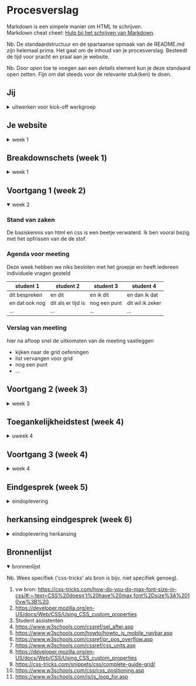 # Procesverslag
Markdown is een simpele manier om HTML te schrijven.  
Markdown cheat cheet: [Hulp bij het schrijven van Markdown](https://github.com/adam-p/markdown-here/wiki/Markdown-Cheatsheet).

Nb. De standaardstructuur en de spartaanse opmaak van de README.md zijn helemaal prima. Het gaat om de inhoud van je procesverslag. Besteedt de tijd voor pracht en praal aan je website.

Nb. Door *open* toe te voegen aan een *details* element kun je deze standaard open zetten. Fijn om dat steeds voor de relevante stuk(ken) te doen.





## Jij

<details>
<summary>uitwerken voor kick-off werkgroep</summary>

### Auteur:
Kyra Rodenburg (vervangen door jouw naam)

#### Je startniveau:
Rood (kies uit zwart, rood óf blauw)

#### Je focus:
Vooral responsive (kies uit responsive óf surface plane)
 
</details>





## Je website

<details>
<summary>week 1</summary>

### Je opdracht:
https://www.foam.org

#### Screenshot(s) van de eerste pagina (small screen): 
Home pagina
<img src="images/home.PNG" width="375px" alt="dit is de homepagina scherm">

#### Screenshot(s) van de tweede pagina (small screen):
Programma pagina
<img src="images/tweedeschermscreenshot.png" width="375px" alt="dit is de detailpagina van de tentoonstelling">
 
</details>



## Breakdownschets (week 1)

<details>
<summary>week 1</summary>

### de hele pagina: 
<img src="images/homefedscreenshot.png" width="375px" alt="breakdown van de hele pagina">

### dynamisch deel (bijv menu): 
<img src="images/breakdownschetsmenu.png" width="375px" alt="breakdown van een dynamisch deel">


</details>





## Voortgang 1 (week 2)

<details open>
<summary>week 2</summary>

### Stand van zaken
De basiskennis van html en css is een beetje verwaterd. Ik ben vooral bezig met het opfrissen van de de stof.


### Agenda voor meeting
Deze week hebben we niks besloten met het groepje en heeft iedereen individuele vragen gesteld

| student 1      | student 2          | student 3    | student 4        |
| ---            | ---                | ---          | ---              |
| dit bespreken  | en dit             | en ik dit    | en dan ik dat    |
| en dat ook nog | dit als er tijd is | nog een punt | dit wil ik zeker |
| ...            | ...                | ...          | ...              |


### Verslag van meeting
hier na afloop snel de uitkomsten van de meeting vastleggen

- kijken naar de grid oefeningen
- list vervangen voor grid
- nog een punt
- ...

</details>



## Voortgang 2 (week 3)

<details>
<summary>week 3</summary>

### Stand van zaken
Problemen waar ik tegen aan loop:
- Sommige elementen reageren niet op de pseudocode in css. De P verdwijnt in mijn website of neemt de css van andere P's over. (zie afbeelding)
<img src="images/nietzichtbaar.png" width="375px" alt="p">
<img src="images/pcss.png" width="375px" alt="p">

- Ik wil een custom cursor maken maar hij laat de img van de cursor niet zien



### Agenda voor meeting
samen met je groepje opstellen

|Kyra               | student 2          | student 3    | student 4        |
| ---               | ---                | ---          | ---              |
| Kleur verandering | en dit             | en ik dit    | en dan ik dat    |
| Custom Cursor     | dit als er tijd is | nog een punt | dit wil ik zeker |
| a:hover           | ...                | ...          | ...              |


### Verslag van meeting
hier na afloop snel de uitkomsten van de meeting vastleggen

- P probleem oplossen
- toegankelijkheidstest 


</details>



## Toegankelijkheidstest (week 4) 

<details>
<summary>uweek 4</summary>

### Bevindingen
- de tab functie werkt
- alles reageert 
- je ziet wanneer iets gefocust is
- de styling kan beter

#### Titel eerste bevinding
Styling nav mooier maken

Tijdens de tab test kwam ik erachter dat de focus bij de nav een verkeerde styling heeft. Ik heb de li gestyled en dit moet worden verander naar a.  Voor de rest is mijn site toegankelijk en ziet de styling van de tab er duidelijk uit.

</details>


## Voortgang 3 (week 4)

<details>
<summary>week 4</summary>

### Stand van zaken
- het hamburgermenu maken ging goed af
- de a moet nog vervangen worden met de button, deze vond ik lastig te stijlen
- ik moet kijken naar de vw, zodat de site goed responsive is


### Agenda voor meeting
we hebben niks besproken deze week maar ik heb wel mijn eigen punten genoteerd

| student 1      | student 2          | student 3    | student 4        |
| ---            | ---                | ---          | ---              |
| vw bespreken   | en dit             | en ik dit    | en dan ik dat    |
| feedback html  | dit als er tijd is | nog een punt | dit wil ik zeker |
| ...            | ...                | ...          | ...              |


### Verslag van meeting
hier na afloop snel de uitkomsten van de meeting vastleggen

-  de sections vervangen met div
-  list vervangen door grid 
-  de a vervangen voor een button


</details>


## Eindgesprek (week 5)

<details>
<summary>eindoplevering</summary>

### Stand van zaken

dit ging goed:
het stijlen ging me goed af en ik vond het erg leuk om te doen. De site was nogal een uitdaging omdat het een hele interactieve site was wat niet altijd het zelfde was. 
Ik heb veel geleerd maar bepaalde onderdelen maken duurde langer dan gewenst. Door deze reden ga ik voor een herkansing omdat ik niet genoeg tijd had om mijn site af te maken. 

### Screenshot(s)
</details>

## herkansing eindgesprek (week 6)

<details>
<summary>eindoplevering herkansing</summary>

 Deze site heb ik gekozen omdat ik het een mooi design vond hebben, alleen het was wel een uitdaging omdat er zoveel interactieve onderdelen erin zaten. Ik heb niet alle interactieve delen kunnen meenemen (zoals de body die van kleur veranderd wanneer je scrollt). Ik merkt dat ik tijdens deze opdracht voornamelijk was gefocust op alle extra dingen in plaats van de basis. De volgende keer zal ik eerst met de basis beginnen en dan pas met de extra dingen (zoals interactie). Zodat ik niet zoals nu weer in tijdnood kom. Voor de herkansing heb ik de meest belangrijke dingen aangepast, zoals responsive design, juiste tab styling en de tweede content. Tijdens deze opdracht heb veel geleerd over responsive design, iets waar ik eerder geen kennis over had maar wel graag wilde leren.

### Screenshot(s)

<img src="images/homefed.png" width="375px" alt="p">

</details>



## Bronnenlijst

<details open>
<summary>bronnenlijst</summary>

Nb. Wees specifiek ('css-tricks' als bron is bijv. niet specifiek genoeg).

1. vw bron: https://css-tricks.com/how-do-you-do-max-font-size-in-css/#:~:text=CSS%20doesn't%20have%20max,font%2Dsize%3A%2010vw%3B%20.
2. https://developer.mozilla.org/en-US/docs/Web/CSS/Using_CSS_custom_properties
3. Student assistenten 
4. https://www.w3schools.com/cssref/sel_after.asp
5. https://www.w3schools.com/howto/howto_js_mobile_navbar.asp
6. https://www.w3schools.com/cssref/pr_pos_overflow.asp
7. https://www.w3schools.com/cssref/css_units.asp
8. https://developer.mozilla.org/en-US/docs/Web/CSS/Using_CSS_custom_properties
9. https://css-tricks.com/snippets/css/complete-guide-grid/
10. https://www.w3schools.com/css/css_positioning.asp
11. https://www.w3schools.com/js/js_loop_for.asp

</details>